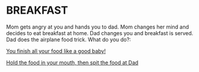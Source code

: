 # BREAKFAST

Mom gets angry at you and hands you to dad. Mom changes her mind and decides to eat breakfast at home. Dad changes you and breakfast is served. Dad does the airplane food trick. What do you do?:  

[You finish all your food like a good baby!](doze-off.md)  

[Hold the food in your mouth, then spit the food at Dad](slumber.md)  